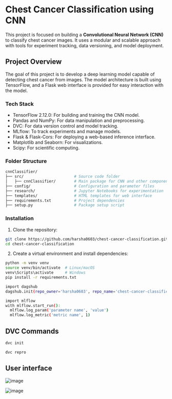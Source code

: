 # Chest Cancer Classification using CNN

This project is focused on building a **Convolutional Neural Network (CNN)** to classify chest cancer images. It uses a modular and scalable approach with tools for experiment tracking, data versioning, and model deployment.

## Project Overview

The goal of this project is to develop a deep learning model capable of detecting chest cancer from images. The model architecture is built using TensorFlow, and a Flask web interface is provided for easy interaction with the model.

### Tech Stack

- TensorFlow 2.12.0: For building and training the CNN model.
- Pandas and NumPy: For data manipulation and preprocessing.
- DVC: For data version control and model tracking.
- MLflow: To track experiments and manage models.
- Flask & Flask-Cors: For deploying a web-based inference interface.
- Matplotlib and Seaborn: For visualizations.
- Scipy: For scientific computing.

### Folder Structure

``` bash
cnnClassifier/
├── src/                      # Source code folder
│   ├── cnnClassifier/        # Main package for CNN and other components
├── config/                   # Configuration and parameter files
├── research/                 # Jupyter Notebooks for experimentation
├── templates/                # HTML templates for web interface
├── requirements.txt          # Project dependencies
├── setup.py                  # Package setup script
```

### Installation
1. Clone the repository:
``` bash
git clone https://github.com/harsha0603/chest-cancer-classification.git
cd chest-cancer-classification
```
2. Create a virtual environment and install dependencies:
``` bash
python -m venv venv
source venv/bin/activate  # Linux/macOS
venv\Scripts\activate     # Windows
pip install -r requirements.txt
```


``` bash
import dagshub
dagshub.init(repo_owner='harsha0603', repo_name='chest-cancer-classification', mlflow=True)

import mlflow
with mlflow.start_run():
  mlflow.log_param('parameter name', 'value')
  mlflow.log_metric('metric name', 1)
``` 

## DVC Commands

``` bash 
dvc init
```
```bash
dvc repro
```

## User interface 
![image](https://github.com/user-attachments/assets/57f13415-9ac0-4407-8bfc-ef6596b8b397)



![image](https://github.com/user-attachments/assets/d5ac0163-9644-47c4-954f-623e4711ab75)
